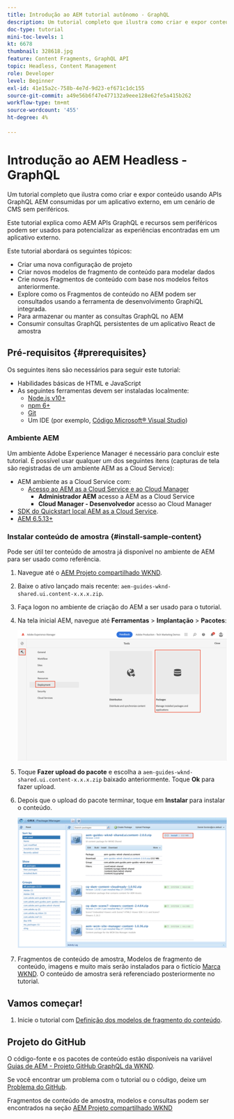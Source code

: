 ```yaml
---
title: Introdução ao AEM tutorial autônomo - GraphQL
description: Um tutorial completo que ilustra como criar e expor conteúdo usando APIs GraphQL AEM.
doc-type: tutorial
mini-toc-levels: 1
kt: 6678
thumbnail: 328618.jpg
feature: Content Fragments, GraphQL API
topic: Headless, Content Management
role: Developer
level: Beginner
exl-id: 41e15a2c-758b-4e7d-9d23-ef671c1dc155
source-git-commit: a49e56b6f47e477132a9eee128e62fe5a415b262
workflow-type: tm+mt
source-wordcount: '455'
ht-degree: 4%

---
```


# Introdução ao AEM Headless - GraphQL

Um tutorial completo que ilustra como criar e expor conteúdo usando APIs GraphQL AEM consumidas por um aplicativo externo, em um cenário de CMS sem periféricos.

Este tutorial explica como AEM APIs GraphQL e recursos sem periféricos podem ser usados para potencializar as experiências encontradas em um aplicativo externo.

Este tutorial abordará os seguintes tópicos:

* Criar uma nova configuração de projeto
* Criar novos modelos de fragmento de conteúdo para modelar dados
* Crie novos Fragmentos de conteúdo com base nos modelos feitos anteriormente.
* Explore como os Fragmentos de conteúdo no AEM podem ser consultados usando a ferramenta de desenvolvimento GraphiQL integrada.
* Para armazenar ou manter as consultas GraphQL no AEM
* Consumir consultas GraphQL persistentes de um aplicativo React de amostra


## Pré-requisitos {#prerequisites}

Os seguintes itens são necessários para seguir este tutorial:

* Habilidades básicas de HTML e JavaScript
* As seguintes ferramentas devem ser instaladas localmente:
   * [Node.js v10+](https://nodejs.org/en/)
   * [npm 6+](https://www.npmjs.com/)
   * [Git](https://git-scm.com/)
   * Um IDE (por exemplo, [Código Microsoft® Visual Studio](https://code.visualstudio.com/))

### Ambiente AEM

Um ambiente Adobe Experience Manager é necessário para concluir este tutorial. É possível usar qualquer um dos seguintes itens (capturas de tela são registradas de um ambiente AEM as a Cloud Service):

* AEM ambiente as a Cloud Service com:
   * [Acesso ao AEM as a Cloud Service e ao Cloud Manager](/help/cloud-service/accessing/overview.md)
      * **Administrador AEM** acesso a AEM as a Cloud Service
      * **Cloud Manager - Desenvolvedor** acesso ao Cloud Manager
* [SDK do Quickstart local AEM as a Cloud Service](/help/cloud-service/local-development-environment/aem-runtime.md).
* [AEM 6.5.13+](https://experienceleague.adobe.com/docs/experience-manager-65/release-notes/release-notes.html?lang=pt-BR)

### Instalar conteúdo de amostra {#install-sample-content}

Pode ser útil ter conteúdo de amostra já disponível no ambiente de AEM para ser usado como referência.

1. Navegue até o [AEM Projeto compartilhado WKND](https://github.com/adobe/aem-guides-wknd-shared/releases).
1. Baixe o ativo lançado mais recente: `aem-guides-wknd-shared.ui.content-x.x.x.zip`.
1. Faça logon no ambiente de criação do AEM a ser usado para o tutorial.
1. Na tela inicial AEM, navegue até **Ferramentas** > **Implantação** > **Pacotes**:

   ![Navegar pelo gerenciador de pacotes](assets/overview/navigate-package-manager.png)
1. Toque **Fazer upload do pacote** e escolha a `aem-guides-wknd-shared.ui.content-x.x.x.zip` baixado anteriormente. Toque **Ok** para fazer upload.
1. Depois que o upload do pacote terminar, toque em **Instalar** para instalar o conteúdo.

   ![Instalar o pacote de conteúdo de amostra](assets/overview/install-sample-content-package.png)

1. Fragmentos de conteúdo de amostra, Modelos de fragmento de conteúdo, imagens e muito mais serão instalados para o fictício [Marca WKND](https://wknd.site/). O conteúdo de amostra será referenciado posteriormente no tutorial.

## Vamos começar!

1. Inicie o tutorial com [Definição dos modelos de fragmento do conteúdo](content-fragment-models.md).

## Projeto do GitHub

O código-fonte e os pacotes de conteúdo estão disponíveis na variável [Guias de AEM - Projeto GitHub GraphQL da WKND](https://github.com/adobe/aem-guides-wknd-graphql).

Se você encontrar um problema com o tutorial ou o código, deixe um [Problema do GitHub](https://github.com/adobe/aem-guides-wknd-graphql/issues).

Fragmentos de conteúdo de amostra, modelos e consultas podem ser encontrados na seção [AEM Projeto compartilhado WKND](https://github.com/adobe/aem-guides-wknd-shared)
